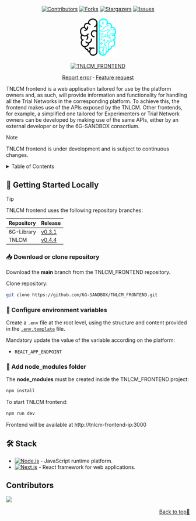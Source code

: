 <a name="readme-top"></a>

<div align="center">

  [![Contributors][contributors-shield]][contributors-url]
  [![Forks][forks-shield]][forks-url]
  [![Stargazers][stars-shield]][stars-url]
  [![Issues][issues-shield]][issues-url]
  <!-- [![MIT License][license-shield]][license-url] -->
  <!-- [![LinkedIn][linkedin-shield]][linkedin-url] -->

  <a href="https://github.com/6G-SANDBOX/TNLCM"><img src="./images/logo.png" width="100" title="TNLCM"></a>

  [![TNLCM_FRONTEND][tnlcm-frontend-badge]][tnlcm-frontend-url]

  [Report error](https://github.com/6G-SANDBOX/TNLCM_FRONTEND/issues/new?assignees=&labels=&projects=&template=bug_report.md) · [Feature request](https://github.com/6G-SANDBOX/TNLCM_FRONTEND/issues/new?assignees=&labels=&projects=&template=feature_request.md)
</div>

TNLCM frontend is a web application tailored for use by the platform owners and, as such, will provide information and functionality for handling all the Trial Networks in the corresponding platform. To achieve this, the frontend makes use of the APIs exposed by the TNLCM. Other frontends, for example, a simplified one tailored for Experimenters or Trial Network owners can be developed by making use of the same APIs, either by an external developer or by the 6G-SANDBOX consortium.

> [!NOTE]
> TNLCM frontend is under development and is subject to continuous changes.

<details>
<summary>Table of Contents</summary>

- [:rocket: Getting Started Locally](#rocket-getting-started-locally)
  - [:inbox\_tray: Download or clone repository](#inbox_tray-download-or-clone-repository)
  - [:wrench: Configure environment variables](#wrench-configure-environment-variables)
  - [:file\_folder: Add node\_modules folder](#file_folder-add-node_modules-folder)
- [:hammer\_and\_wrench: Stack](#hammer_and_wrench-stack)
</details>

## :rocket: Getting Started Locally

> [!TIP]
> TNLCM frontend uses the following repository branches:
> 
> | Repository | Release                                                                |
> | ---------- | ---------------------------------------------------------------------- |
> | 6G-Library | [v0.3.1](https://github.com/6G-SANDBOX/6G-Library/releases/tag/v0.3.1) |
> | TNLCM      | [v0.4.4](https://github.com/6G-SANDBOX/TNLCM/releases/tag/v0.4.4)      |

### :inbox_tray: Download or clone repository

Download the **main** branch from the TNLCM_FRONTEND repository.

Clone repository:

```sh
git clone https://github.com/6G-SANDBOX/TNLCM_FRONTEND.git
```

### :wrench: Configure environment variables

Create a `.env` file at the root level, using the structure and content provided in the [`.env.template`](../.env.template) file.

Mandatory update the value of the variable according on the platform:
- `REACT_APP_ENDPOINT`

### :file_folder: Add node_modules folder

The **node_modules** must be created inside the TNLCM_FRONTEND project:

```sh
npm install
```

To start TNLCM frontend:

```sh
npm run dev
```

Frontend will be available at http://tnlcm-frontend-ip:3000

## :hammer_and_wrench: Stack

- [![Node.js][nodejs-badge]][nodejs-url] - JavaScript runtime platform.
- [![Next.js][react-badge]][react-url] - React framework for web applications. 

## Contributors <!-- omit in toc -->

<a href="https://github.com/6G-SANDBOX/TNLCM_FRONTEND/graphs/contributors">
  <img src="https://contrib.rocks/image?repo=6G-SANDBOX/TNLCM_FRONTEND" />
</a>

<p align="right"><a href="#readme-top">Back to top&#x1F53C;</a></p>

<!-- Urls, Shields and Badges -->
[tnlcm-frontend-badge]: https://img.shields.io/badge/TNLCM_FRONTEND-v0.1.0-blue
[tnlcm-frontend-url]: https://github.com/6G-SANDBOX/TNLCM_FRONTEND/releases/tag/v0.1.0
[nodejs-badge]: https://img.shields.io/badge/Node.js-22.12.0-green?style=for-the-badge&logo=node.js&logoColor=white
[nodejs-url]: https://nodejs.org/en
[react-badge]: https://img.shields.io/badge/React-18.3.1-black?style=for-the-badge&logo=react&logoColor=white
[react-url]: https://es.react.dev/
[contributors-shield]: https://img.shields.io/github/contributors/6G-SANDBOX/TNLCM_FRONTEND.svg?style=for-the-badge
[contributors-url]: https://github.com/6G-SANDBOX/TNLCM_FRONTEND/graphs/contributors
[forks-shield]: https://img.shields.io/github/forks/6G-SANDBOX/TNLCM_FRONTEND.svg?style=for-the-badge
[forks-url]: https://github.com/6G-SANDBOX/TNLCM_FRONTEND/network/members
[stars-shield]: https://img.shields.io/github/stars/6G-SANDBOX/TNLCM_FRONTEND.svg?style=for-the-badge
[stars-url]: https://github.com/6G-SANDBOX/TNLCM_FRONTEND/stargazers
[issues-shield]: https://img.shields.io/github/issues/6G-SANDBOX/TNLCM_FRONTEND.svg?style=for-the-badge
[issues-url]: https://github.com/6G-SANDBOX/TNLCM_FRONTEND/issues
[linkedin-shield]: https://img.shields.io/badge/-LinkedIn-black.svg?style=for-the-badge&logo=linkedin&colorB=555
[linkedin-url]: https://www.linkedin.com/company/itisuma/
[license-shield]: https://
[license-url]: https://